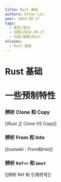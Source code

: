 ```yaml
---
title: Rust 基础
authors: Ethan Lin
year: 2024-09-27
tags:
  - 类型/笔记
  - 日期/2024-09-27
  - 内容/编程/Rust
aliases:
  - Rust 基础
---
```

# Rust 基础


# 一些预制特性


### 辨析 Clone 和 Copy


[[Rust 之 Clone VS Copy]]

### 辨析 From 和 Into

[[rustwiki：From和Into]]

### 辨析 `Ref<>` 和 `&mut` 

[[辨析 Ref 和 引用符号]]
